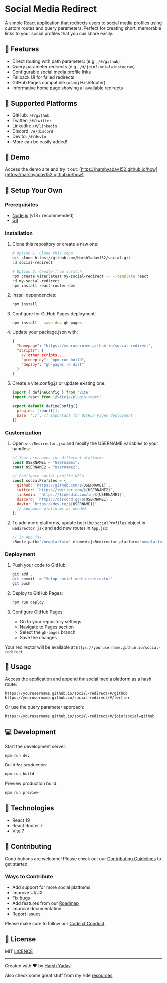 # Social Media Redirect

A simple React application that redirects users to social media profiles using custom routes and query parameters. Perfect for creating short, memorable links to your social profiles that you can share easily.

## 🌟 Features

- Direct routing with path parameters (e.g., `/#/github`)
- Query parameter redirects (e.g., `/#/join?social=instagram`)
- Configurable social media profile links
- Fallback UI for failed redirects
- GitHub Pages compatible (using HashRouter)
- Informative home page showing all available redirects

## 🔗 Supported Platforms

- GitHub: `/#/github`
- Twitter: `/#/twitter`
- LinkedIn: `/#/linkedin`
- Discord: `/#/discord`
- Dev.to: `/#/devto`
- More can be easily added!

## 🚀 Demo

Access the demo site and try it out:
[https://harshyadav152.github.io/how](https://harshyadav152.github.io/how)

## 🧰 Setup Your Own

### Prerequisites

- [Node.js](https://nodejs.org/) (v18+ recommended)
- [Git](https://git-scm.com/)

### Installation

1. Clone this repository or create a new one:
   ```bash
   # Option 1: Clone this repo
   git clone https://github.com/HarshYadav152/social.git
   cd social-redirect

   # Option 2: Create from scratch
   npm create vite@latest my-social-redirect -- --template react
   cd my-social-redirect
   npm install react-router-dom
   ```

2. Install dependencies:
   ```bash
   npm install
   ```

3. Configure for GitHub Pages deployment:
   ```bash
   npm install --save-dev gh-pages
   ```

4. Update your package.json with:
   ```json
   {
     "homepage": "https://yourusername.github.io/social-redirect",
     "scripts": {
       // other scripts...
       "predeploy": "npm run build",
       "deploy": "gh-pages -d dist"
     }
   }
   ```

5. Create a vite.config.js or update existing one:
   ```javascript
   import { defineConfig } from 'vite'
   import react from '@vitejs/plugin-react'

   export default defineConfig({
     plugins: [react()],
     base: './', // Important for GitHub Pages deployment
   })
   ```

### Customization

1. Open `src/Redirector.jsx` and modify the USERNAME variables to your handles:
   ```javascript
   // Your usernames for different platforms
   const USERNAME1 = "Username1";
   const USERNAME2 = "Username2";
   
   // Configure social profile URLs
   const socialProfiles = {
     github: `https://github.com/${USERNAME1}`,
     twitter: `https://twitter.com/${USERNAME2}`,
     linkedin: `https://linkedin.com/in/${USERNAME1}`,
     discord: `https://discord.gg/${USERNAME1}`,
     devto: `https://dev.to/${USERNAME1}`,
     // Add more platforms as needed
   };
   ```

2. To add more platforms, update both the `socialProfiles` object in `Redirector.jsx` and add new routes in `App.jsx`:
   ```javascript
   // In App.jsx
   <Route path="/newplatform" element={<Redirector platform="newplatform" />} />
   ```

### Deployment

1. Push your code to GitHub:
   ```bash
   git add .
   git commit -m "Setup social media redirector"
   git push
   ```

2. Deploy to GitHub Pages:
   ```bash
   npm run deploy
   ```

3. Configure GitHub Pages:
   - Go to your repository settings
   - Navigate to Pages section
   - Select the `gh-pages` branch
   - Save the changes

Your redirector will be available at `https://yourusername.github.io/social-redirect`

## 🧩 Usage

Access the application and append the social media platform as a hash route:
```
https://yourusername.github.io/social-redirect/#/github
https://yourusername.github.io/social-redirect/#/twitter
```

Or use the query parameter approach:
```
https://yourusername.github.io/social-redirect/#/join?social=github
```

## 💻 Development

Start the development server:
```bash
npm run dev
```

Build for production:
```bash
npm run build
```

Preview production build:
```bash
npm run preview
```

## 🔧 Technologies

- React 19
- React Router 7
- Vite 7

## 🤝 Contributing

Contributions are welcome! Please check out our [Contributing Guidelines](CONTRIBUTING.md) to get started.

### Ways to Contribute
- Add support for more social platforms
- Improve UI/UX
- Fix bugs
- Add features from our [Roadmap](ROADMAP.md)
- Improve documentation
- Report issues

Please make sure to follow our [Code of Conduct](CODE_OF_CONDUCT.md).

## 📝 License

MIT [LICENCE](LICENCE)

---

Created with ❤️ by [Harsh Yadav](https://github.com/HarshYadav152).

Also check some great stuff from my side [resources](https://github.com/HarshYadav152/resources)